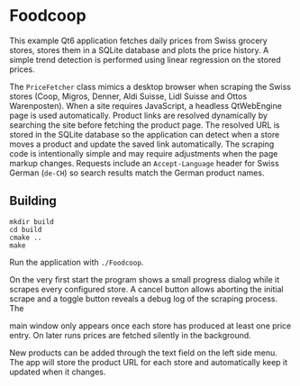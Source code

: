 # Foodcoop

This example Qt6 application fetches daily prices from Swiss grocery stores,
stores them in a SQLite database and plots the price history. A simple trend
detection is performed using linear regression on the stored prices.

The `PriceFetcher` class mimics a desktop browser when scraping the Swiss stores
(Coop, Migros, Denner, Aldi Suisse, Lidl Suisse and Ottos Warenposten). When a site requires JavaScript, a headless QtWebEngine page is used automatically. Product links are resolved
dynamically by searching the site before fetching the product page. The resolved
URL is stored in the SQLite database so the application can detect when a store
moves a product and update the saved link automatically. The scraping code is
intentionally simple and may require adjustments when the page markup changes.
Requests include an `Accept-Language` header for Swiss German (`de-CH`) so
search results match the German product names.

## Building

```
mkdir build
cd build
cmake ..
make
```

Run the application with `./Foodcoop`.

On the very first start the program shows a small progress dialog while it
scrapes every configured store. A cancel button allows aborting the initial
scrape and a toggle button reveals a debug log of the scraping process. The

main window only appears once each store has produced at least one price entry. On
later runs prices are fetched silently in the background.

New products can be added through the text field on the left side menu. The app
will store the product URL for each store and automatically keep it updated when
it changes.
